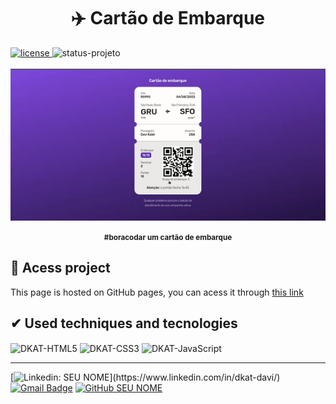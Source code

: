 <h1 align="center">✈️ Cartão de Embarque</h1>

<div style="display: inline_block">
    <a href="https://github.com/dkat-davi/Mario-Game/blob/main/LICENSE" target="_blank">
        <img src="https://img.shields.io/badge/license-MIT-white" alt="license">
    </a>
    <img src="https://img.shields.io/badge/STATUS-FINISHED-blueviolet" alt="status-projeto">
<div>

<br>
<div align="center">
    <img max-height="400em" src="./preview/boarding-pass-preview.gif" alt="login page">
</div>

<p align="center"><strong><small>#boracodar um cartão de embarque</small></strong></p>

<h2>&#X1F4C1 Acess project</h2>
<p>This page is hosted on GitHub pages, you can acess it through <a href="https://dkat-davi.github.io/bora-codar/boarding-pass/" target="_blank">this link</a></p>

<h2>&#X2714 Used techniques and tecnologies</h2>

<div>  
    <img align="center" alt="DKAT-HTML5" height="30" width="40" src="https://cdn.jsdelivr.net/gh/devicons/devicon/icons/html5/html5-original.svg"> 
    <img align="center" alt="DKAT-CSS3" height="30" width="40" src="https://cdn.jsdelivr.net/gh/devicons/devicon/icons/css3/css3-original.svg">
    <img align="center" alt="DKAT-JavaScript" height="30" width="40" src="https://cdn.jsdelivr.net/gh/devicons/devicon/icons/javascript/javascript-original.svg">
</div>


<hr>

<div style="display: inline_block">
          
[![Linkedin: SEU NOME](https://img.shields.io/badge/-dkatdavi-blue?style=flat-square&logo=Linkedin&logoColor=white&link=(https://www.linkedin.com/in/dkat-davi/))](https://www.linkedin.com/in/dkat-davi/)
[![Gmail Badge](https://img.shields.io/badge/-dkatdavi@gmail.com-006bed?style=flat-square&logo=Gmail&logoColor=white&link=mailto:dkatdavi@gmail.com)](mailto:dkatdavi@gmail.com)
[![GitHub SEU NOME](https://img.shields.io/github/followers/dkat-davi?label=follow&style=social)](https://github.com/dkat-davi)
</div>